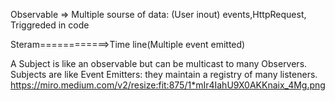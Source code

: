Observable => Multiple sourse of data: (User inout) events,HttpRequest, Triggreded in code

Steram============>Time line(Multiple event emitted)


A Subject is like an observable but can be multicast to many Observers. Subjects are like Event Emitters: they maintain a registry of many listeners.
https://miro.medium.com/v2/resize:fit:875/1*mIr4IahU9X0AKKnaix_4Mg.png
